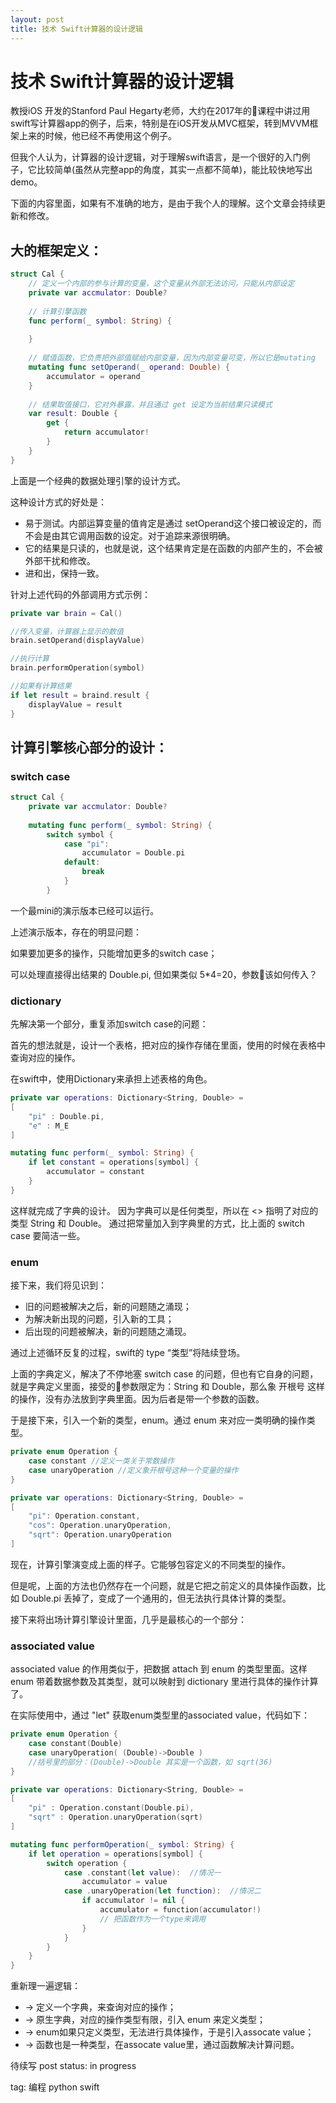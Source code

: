 ```yaml
---
layout: post
title: 技术 Swift计算器的设计逻辑
---
```


# 技术 Swift计算器的设计逻辑

教授iOS 开发的Stanford Paul Hegarty老师，大约在2017年的课程中讲过用swift写计算器app的例子，后来，特别是在iOS开发从MVC框架，转到MVVM框架上来的时候，他已经不再使用这个例子。

但我个人认为，计算器的设计逻辑，对于理解swift语言，是一个很好的入门例子，它比较简单(虽然从完整app的角度，其实一点都不简单)，能比较快地写出demo。

下面的内容里面，如果有不准确的地方，是由于我个人的理解。这个文章会持续更新和修改。

## 大的框架定义：

```swift
struct Cal {
	// 定义一个内部的参与计算的变量，这个变量从外部无法访问，只能从内部设定
	private var accmulator: Double? 
	
	// 计算引擎函数
	func perform(_ symbol: String) {
	
	}
	
	// 赋值函数，它负责把外部值赋给内部变量，因为内部变量可变，所以它是mutating
	mutating func setOperand(_ operand: Double) {
		accumulator = operand
	}
	
	// 结果取值接口，它对外暴露，并且通过 get 设定为当前结果只读模式
	var result: Double {
		get {
		    return accumulator!
		}
	}
}

```

上面是一个经典的数据处理引擎的设计方式。

这种设计方式的好处是：
* 易于测试。内部运算变量的值肯定是通过 setOperand这个接口被设定的，而不会是由其它调用函数的设定。对于追踪来源很明确。
* 它的结果是只读的，也就是说，这个结果肯定是在函数的内部产生的，不会被外部干扰和修改。
* 进和出，保持一致。

针对上述代码的外部调用方式示例：

```swift
private var brain = Cal()

//传入变量，计算器上显示的数值
brain.setOperand(displayValue)

//执行计算
brain.performOperation(symbol)

//如果有计算结果
if let result = braind.result {
	displayValue = result
}
```

## 计算引擎核心部分的设计：

### switch case

```swift
struct Cal {
	private var accmulator: Double? 
	
	mutating func perform(_ symbol: String) {
		switch symbol {
			case "pi":
				accumulator = Double.pi
			default: 
				break
			}
		}
```

一个最mini的演示版本已经可以运行。

上述演示版本，存在的明显问题：

如果要加更多的操作，只能增加更多的switch case；

可以处理直接得出结果的 Double.pi, 但如果类似 5*4=20，参数该如何传入？

### dictionary

先解决第一个部分，重复添加switch case的问题：

首先的想法就是，设计一个表格，把对应的操作存储在里面，使用的时候在表格中查询对应的操作。

在swift中，使用Dictionary来承担上述表格的角色。

```swift
private var operations: Dictionary<String, Double> = 
[
	"pi" : Double.pi, 
	"e" : M_E
]

mutating func perform(_ symbol: String) {
	if let constant = operations[symbol] {
		accumulator = constant
	}
}
```

这样就完成了字典的设计。
因为字典可以是任何类型，所以在 <> 指明了对应的类型 String 和 Double。
通过把常量加入到字典里的方式，比上面的 switch case 要简洁一些。

### enum

接下来，我们将见识到：

* 旧的问题被解决之后，新的问题随之涌现；
* 为解决新出现的问题，引入新的工具；
* 后出现的问题被解决，新的问题随之涌现。

通过上述循环反复的过程，swift的 type “类型”将陆续登场。

上面的字典定义，解决了不停地塞 switch case 的问题，但也有它自身的问题，就是字典定义里面，接受的参数限定为：String 和 Double，那么象 开根号 这样的操作，没有办法放到字典里面。因为后者是带一个参数的函数。

于是接下来，引入一个新的类型，enum。通过 enum 来对应一类明确的操作类型。

```swift
private enum Operation {
	case constant //定义一类关于常数操作
	case unaryOperation //定义象开根号这种一个变量的操作
}

private var operations: Dictionary<String, Double> = 
[
	"pi": Operation.constant, 
	"cos": Operation.unaryOperation,
    "sqrt": Operation.unaryOperation
]
```

现在，计算引擎演变成上面的样子。它能够包容定义的不同类型的操作。

但是呢，上面的方法也仍然存在一个问题，就是它把之前定义的具体操作函数，比如 Double.pi 丢掉了，变成了一个通用的，但无法执行具体计算的类型。

接下来将出场计算引擎设计里面，几乎是最核心的一个部分：

### associated value

associated value 的作用类似于，把数据 attach 到 enum 的类型里面。这样 enum 带着数据参数及其类型，就可以映射到 dictionary 里进行具体的操作计算了。

在实际使用中，通过 "let" 获取enum类型里的associated value，代码如下：

```swift
private enum Operation {
	case constant(Double)
	case unaryOperation( (Double)->Double ) 
    //括号里的部分：(Double)->Double 其实是一个函数，如 sqrt(36)
}

private var operations: Dictionary<String, Double> = 
[
	"pi" : Operation.constant(Double.pi), 
	"sqrt" : Operation.unaryOperation(sqrt)
]

mutating func performOperation(_ symbol: String) {
	if let operation = operations[symbol] {
		switch operation {
			case .constant(let value):  //情况一
				accumulator = value
			case .unaryOperation(let function):  //情况二
				if accumulator != nil {
					accumulator = function(accumulator!)
					// 把函数作为一个type来调用
				}
			}
		}
	}
}

```

重新理一遍逻辑：
* -> 定义一个字典，来查询对应的操作；
* -> 原生字典，对应的操作类型有限，引入 enum 来定义类型；
* -> enum如果只定义类型，无法进行具体操作，于是引入assocate value；
* -> 函数也是一种类型，在assocate value里，通过函数解决计算问题。




待续写
post status: in progress

tag: 编程 python swift
